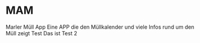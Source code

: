 # MAM
Marler Müll App Eine APP die den Müllkalender und viele Infos rund um den Müll zeigt
Test
Das ist Test 2
